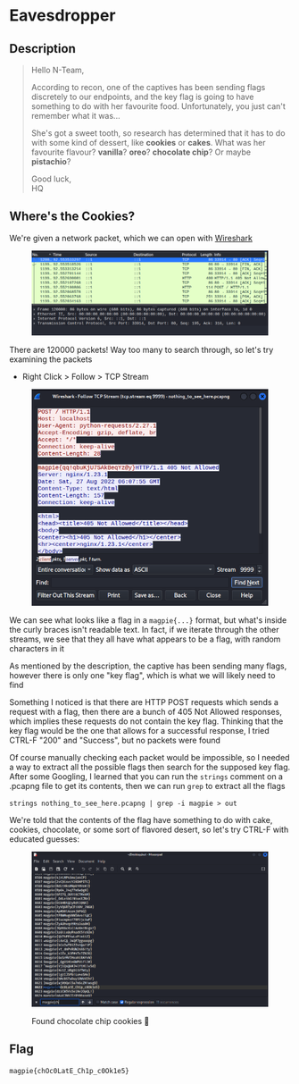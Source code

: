 # Eavesdropper

## Description

> Hello N-Team,
>
> According to recon, one of the captives has been sending flags discretely to our endpoints, and the key flag is going to have something to do with her favourite food. Unfortunately, you just can't remember what it was...
>
> She's got a sweet tooth, so research has determined that it has to do with some kind of dessert, like **cookies** or **cakes**. What was her favourite flavour? **vanilla**? **oreo**? **chocolate chip**? Or maybe **pistachio**?
>
> Good luck,\
> HQ

## Where's the Cookies?

We're given a network packet, which we can open with [Wireshark](https://www.wireshark.org/)

<figure><img src="../../.gitbook/assets/image (9).png" alt=""><figcaption></figcaption></figure>

There are 120000 packets! Way too many to search through, so let's try examining the packets

* Right Click > Follow > TCP Stream

<figure><img src="../../.gitbook/assets/image (24).png" alt=""><figcaption></figcaption></figure>

We can see what looks like a flag in a `magpie{...}` format, but what's inside the curly braces isn't readable text. In fact, if we iterate through the other streams, we see that they all have what appears to be a flag, with random characters in it

As mentioned by the description, the captive has been sending many flags, however there is only one "key flag", which is what we will likely need to find

Something I noticed is that there are HTTP POST requests which sends a request with a flag, then there are a bunch of 405 Not Allowed responses, which implies these requests do not contain the key flag. Thinking that the key flag would be the one that allows for a successful response, I tried CTRL-F "200" and "Success", but no packets were found

Of course manually checking each packet would be impossible, so I needed a way to extract all the possible flags then search for the supposed key flag. After some Googling, I learned that you can run the `strings` comment on a .pcapng file to get its contents, then we can run `grep` to extract all the flags

```
strings nothing_to_see_here.pcapng | grep -i magpie > out
```

We're told that the contents of the flag have something to do with cake, cookies, chocolate, or some sort of flavored desert, so let's try CTRL-F with educated guesses:

<figure><img src="../../.gitbook/assets/image (23).png" alt=""><figcaption><p>Found chocolate chip cookies <span data-gb-custom-inline data-tag="emoji" data-code="1f36a">🍪</span></p></figcaption></figure>

## Flag

`magpie{chOc0LatE_Ch1p_c0Ok1e5}`
